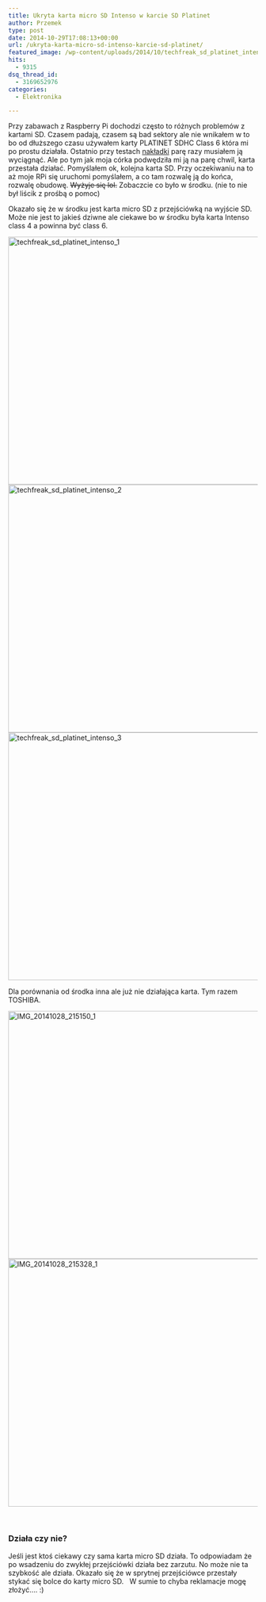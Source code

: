 ```yaml
---
title: Ukryta karta micro SD Intenso w karcie SD Platinet
author: Przemek
type: post
date: 2014-10-29T17:08:13+00:00
url: /ukryta-karta-micro-sd-intenso-karcie-sd-platinet/
featured_image: /wp-content/uploads/2014/10/techfreak_sd_platinet_intenso_3-624x468.jpg
hits:
  - 9315
dsq_thread_id:
  - 3169652976
categories:
  - Elektronika

---
```

Przy zabawach z Raspberry Pi dochodzi często to różnych problemów z kartami SD. Czasem padają, czasem są bad sektory ale nie wnikałem w to bo od dłuższego czasu używałem karty PLATINET SDHC Class 6 która mi po prostu działała. Ostatnio przy testach <a href="http://techfreak.pl/modul-nettemp-raspberry-pi/" target="_blank">nakładki</a> parę razy musiałem ją wyciągnąć. Ale po tym jak moja córka podwędziła mi ją na parę chwil, karta przestała działać. Pomyślałem ok, kolejna karta SD. Przy oczekiwaniu na to aż moje RPi się uruchomi pomyślałem, a co tam rozwalę ją do końca, rozwalę obudowę. <del>Wyżyje się lol.</del> Zobaczcie co było w środku. (nie to nie był liścik z prośbą o pomoc)

<!--more-->

Okazało się że w środku jest karta micro SD z przejściówką na wyjście SD. Może nie jest to jakieś dziwne ale ciekawe bo w środku była karta Intenso class 4 a powinna być class 6.

[<img class="aligncenter size-full wp-image-7994" src="http://techfreak.pl/wp-content/uploads/2014/10/techfreak_sd_platinet_intenso_1.jpg" alt="techfreak_sd_platinet_intenso_1" width="1000" height="500" />][1] [<img class="aligncenter size-full wp-image-7995" src="http://techfreak.pl/wp-content/uploads/2014/10/techfreak_sd_platinet_intenso_2.jpg" alt="techfreak_sd_platinet_intenso_2" width="1000" height="500" />][2] [<img class="aligncenter size-full wp-image-7996" src="http://techfreak.pl/wp-content/uploads/2014/10/techfreak_sd_platinet_intenso_3.jpg" alt="techfreak_sd_platinet_intenso_3" width="1000" height="500" />][3]

Dla porównania od środka inna ale już nie działająca karta. Tym razem TOSHIBA.

[<img class="aligncenter size-full wp-image-7998" src="http://techfreak.pl/wp-content/uploads/2014/10/IMG_20141028_215150_1.jpg" alt="IMG_20141028_215150_1" width="1000" height="500" />][4] [<img class="aligncenter size-full wp-image-7999" src="http://techfreak.pl/wp-content/uploads/2014/10/IMG_20141028_215328_1.jpg" alt="IMG_20141028_215328_1" width="1000" height="500" />][5]

&nbsp;

### Działa czy nie?

Jeśli jest ktoś ciekawy czy sama karta micro SD działa. To odpowiadam że po wsadzeniu do zwykłej przejściówki działa bez zarzutu. No może nie ta szybkość ale działa. Okazało się że w sprytnej przejściówce przestały stykać się bolce do karty micro SD.   W sumie to chyba reklamacje mogę złożyć&#8230;. :)

 [1]: http://techfreak.pl/wp-content/uploads/2014/10/techfreak_sd_platinet_intenso_1.jpg
 [2]: http://techfreak.pl/wp-content/uploads/2014/10/techfreak_sd_platinet_intenso_2.jpg
 [3]: http://techfreak.pl/wp-content/uploads/2014/10/techfreak_sd_platinet_intenso_3.jpg
 [4]: http://techfreak.pl/wp-content/uploads/2014/10/IMG_20141028_215150_1.jpg
 [5]: http://techfreak.pl/wp-content/uploads/2014/10/IMG_20141028_215328_1.jpg